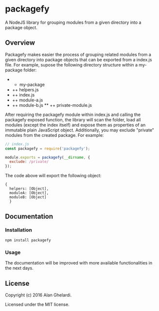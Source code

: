 # packagefy

A NodeJS library for grouping modules from a given directory into a package object.

## Overview

Packagefy makes easier the process of grouping related modules from a given directory into package objects that can be exported from a index.js file. For example, supose the following directory structure within a my-package folder:

* + my-package
* ++ helpers.js
* ++ index.js
* ++ module-a.js
* ++ module-b.js
** ++ private-module.js

After requiring the packagefy module within index.js and calling the packagefy exposed function, the library will scan the folder, load all modules (except the index itself) and expose them as properties of an immutable plain JavaScript object. Additionally, you may exclude "private" modules from the created package. For example:
```javascript
// index.js
const packagefy = require('packagefy');

module.exports = packagefy(__dirname, {
  exclude: /private/
});
```

The code above will export the following object:
```
{
  helpers: [Object],
  moduleA: [Object],
  moduleB: [Object]
  }
```

## Documentation

### Installation

```shell
npm install packagefy
```

### Usage

The documentation will be improved with more available functionalities in the next days.

## License

Copyright (c) 2016 Alan Ghelardi.

Licensed under the MIT license.
